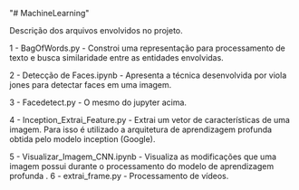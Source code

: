 "# MachineLearning" 

Descrição dos arquivos envolvidos no projeto.

1 - BagOfWords.py - Constroi uma representação para processamento de texto e busca similaridade entre as entidades envolvidas.

2 - Detecção de Faces.ipynb - Apresenta a técnica desenvolvida por viola jones para detectar faces em uma imagem.

3 - Facedetect.py - O mesmo do jupyter acima.

4 - Inception_Extrai_Feature.py - Extrai um vetor de características de uma imagem. Para isso é utilizado a arquitetura de aprendizagem profunda obtida pelo modelo inception (Google).

5 - Visualizar_Imagem_CNN.ipynb - Visualiza as modificações que uma imagem  possui durante o processamento do  modelo de aprendizagem profunda
.
6 - extrai_frame.py - Processamento de vídeos.
